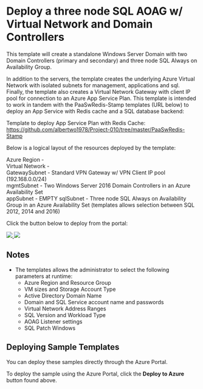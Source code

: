 # Deploy a three node SQL AOAG w/ Virtual Network and Domain Controllers
This template will create a standalone Windows Server Domain with two Domain Controllers (primary and secondary) and three node SQL Always on Availability Group.

In addition to the servers, the template creates the underlying Azure Virtual Network with isolated subnets for management, applications and sql. Finally, the template also creates a Virtual Network Gateway with client IP pool for connection to an Azure App Service Plan. This template is intended to work in tandem with the PaaSwRedis-Stamp templates (URL below) to deploy an App Service with Redis cache and a SQL database backend:

Template to deploy App Service Plan with Redis Cache:<br>
https://github.com/albertwo1978/Project-010/tree/master/PaaSwRedis-Stamp

Below is a logical layout of the resources deployed by the template: 

Azure Region - <br>
    Virtual Network - <br>
        GatewaySubnet - Standard VPN Gateway w/ VPN Client IP pool (192.168.0.0/24) <br>
        mgmtSubnet    - Two Windows Server 2016 Domain Controllers in an Azure Availability Set <br>
        appSubnet     - EMPTY
        sqlSubnet     - Three node SQL Always on Availability Group in an Azure Availability Set (templates allows selection between SQL 2012, 2014 and 2016) <br>

Click the button below to deploy from the portal:

<a href="https://portal.azure.com/#create/Microsoft.Template/uri/https%3A%2F%2Fraw.githubusercontent.com%2Falbertwo1978%2FProject-010%2Fmaster%2FIaaS-Stamp%2Fazuredeploy.json" target="_blank">
    <img src="http://azuredeploy.net/deploybutton.png"/>
</a>
<a href="http://armviz.io/#/?load=https%3A%2F%2Fraw.githubusercontent.com%2Falbertwo1978%2FProject-010%2Fmaster%2FIaaS-Stamp%2Fazuredeploy.json" target="_blank">
    <img src="http://armviz.io/visualizebutton.png"/>
</a>

## Notes

+	The templates allows the administrator to select the following parameters at runtime:
    +   Azure Region and Resource Group 
    +   VM sizes and Storage Account Type
    +   Active Directory Domain Name
    +   Domain and SQL Service account name and passwords
    +   Virtual Network Address Ranges
    +   SQL Version and Workload Type
    +   AOAG Listener settings
    +   SQL Patch Windows

## Deploying Sample Templates

You can deploy these samples directly through the Azure Portal.

To deploy the sample using the Azure Portal, click the **Deploy to Azure** button found above.